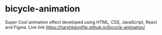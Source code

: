 # bicycle-animation
Super Cool animation effect developed using HTML, CSS, JavaScript, React and Figma.
Live link
https://harshkiprofile.github.io/bicycle-animation/
